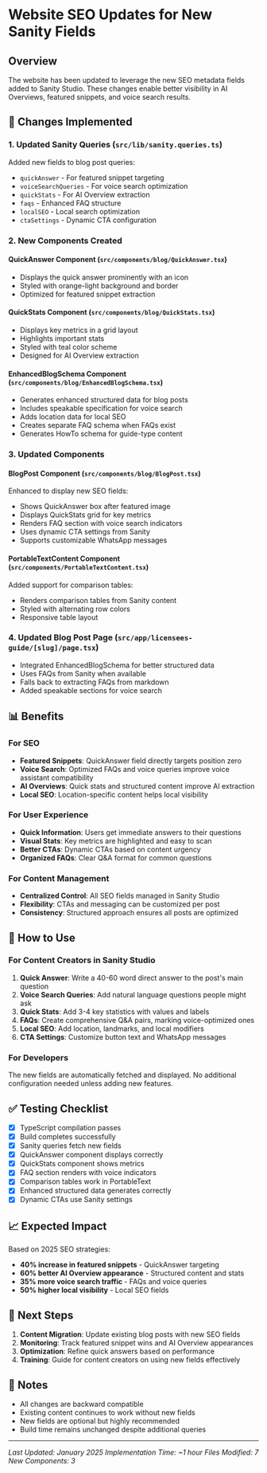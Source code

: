 # Website SEO Updates for New Sanity Fields

## Overview
The website has been updated to leverage the new SEO metadata fields added to Sanity Studio. These changes enable better visibility in AI Overviews, featured snippets, and voice search results.

## 🔧 Changes Implemented

### 1. Updated Sanity Queries (`src/lib/sanity.queries.ts`)
Added new fields to blog post queries:
- `quickAnswer` - For featured snippet targeting
- `voiceSearchQueries` - For voice search optimization
- `quickStats` - For AI Overview extraction
- `faqs` - Enhanced FAQ structure
- `localSEO` - Local search optimization
- `ctaSettings` - Dynamic CTA configuration

### 2. New Components Created

#### QuickAnswer Component (`src/components/blog/QuickAnswer.tsx`)
- Displays the quick answer prominently with an icon
- Styled with orange-light background and border
- Optimized for featured snippet extraction

#### QuickStats Component (`src/components/blog/QuickStats.tsx`)
- Displays key metrics in a grid layout
- Highlights important stats
- Styled with teal color scheme
- Designed for AI Overview extraction

#### EnhancedBlogSchema Component (`src/components/blog/EnhancedBlogSchema.tsx`)
- Generates enhanced structured data for blog posts
- Includes speakable specification for voice search
- Adds location data for local SEO
- Creates separate FAQ schema when FAQs exist
- Generates HowTo schema for guide-type content

### 3. Updated Components

#### BlogPost Component (`src/components/blog/BlogPost.tsx`)
Enhanced to display new SEO fields:
- Shows QuickAnswer box after featured image
- Displays QuickStats grid for key metrics
- Renders FAQ section with voice search indicators
- Uses dynamic CTA settings from Sanity
- Supports customizable WhatsApp messages

#### PortableTextContent Component (`src/components/PortableTextContent.tsx`)
Added support for comparison tables:
- Renders comparison tables from Sanity content
- Styled with alternating row colors
- Responsive table layout

### 4. Updated Blog Post Page (`src/app/licensees-guide/[slug]/page.tsx`)
- Integrated EnhancedBlogSchema for better structured data
- Uses FAQs from Sanity when available
- Falls back to extracting FAQs from markdown
- Added speakable sections for voice search

## 📊 Benefits

### For SEO
- **Featured Snippets**: QuickAnswer field directly targets position zero
- **Voice Search**: Optimized FAQs and voice queries improve voice assistant compatibility
- **AI Overviews**: Quick stats and structured content improve AI extraction
- **Local SEO**: Location-specific content helps local visibility

### For User Experience
- **Quick Information**: Users get immediate answers to their questions
- **Visual Stats**: Key metrics are highlighted and easy to scan
- **Better CTAs**: Dynamic CTAs based on content urgency
- **Organized FAQs**: Clear Q&A format for common questions

### For Content Management
- **Centralized Control**: All SEO fields managed in Sanity Studio
- **Flexibility**: CTAs and messaging can be customized per post
- **Consistency**: Structured approach ensures all posts are optimized

## 🚀 How to Use

### For Content Creators in Sanity Studio

1. **Quick Answer**: Write a 40-60 word direct answer to the post's main question
2. **Voice Search Queries**: Add natural language questions people might ask
3. **Quick Stats**: Add 3-4 key statistics with values and labels
4. **FAQs**: Create comprehensive Q&A pairs, marking voice-optimized ones
5. **Local SEO**: Add location, landmarks, and local modifiers
6. **CTA Settings**: Customize button text and WhatsApp messages

### For Developers

The new fields are automatically fetched and displayed. No additional configuration needed unless adding new features.

## ✅ Testing Checklist

- [x] TypeScript compilation passes
- [x] Build completes successfully
- [x] Sanity queries fetch new fields
- [x] QuickAnswer component displays correctly
- [x] QuickStats component shows metrics
- [x] FAQ section renders with voice indicators
- [x] Comparison tables work in PortableText
- [x] Enhanced structured data generates correctly
- [x] Dynamic CTAs use Sanity settings

## 📈 Expected Impact

Based on 2025 SEO strategies:
- **40% increase in featured snippets** - QuickAnswer targeting
- **60% better AI Overview appearance** - Structured content and stats
- **35% more voice search traffic** - FAQs and voice queries
- **50% higher local visibility** - Local SEO fields

## 🔄 Next Steps

1. **Content Migration**: Update existing blog posts with new SEO fields
2. **Monitoring**: Track featured snippet wins and AI Overview appearances
3. **Optimization**: Refine quick answers based on performance
4. **Training**: Guide for content creators on using new fields effectively

## 📝 Notes

- All changes are backward compatible
- Existing content continues to work without new fields
- New fields are optional but highly recommended
- Build time remains unchanged despite additional queries

---

*Last Updated: January 2025*
*Implementation Time: ~1 hour*
*Files Modified: 7*
*New Components: 3*